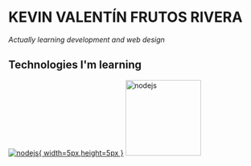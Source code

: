 # KEVIN VALENTÍN FRUTOS RIVERA

_Actually learning development and web design_

## Technologies I'm learning

[![nodejs](https://nodejs.org/static/images/logo.svg){ width=5px,height=5px }](https://nodejs.org/es/)
[<img src="https://nodejs.org/static/images/logo.svg" alt="nodejs" title="nodejs" width="150"/>](https://nodejs.org/es/)
